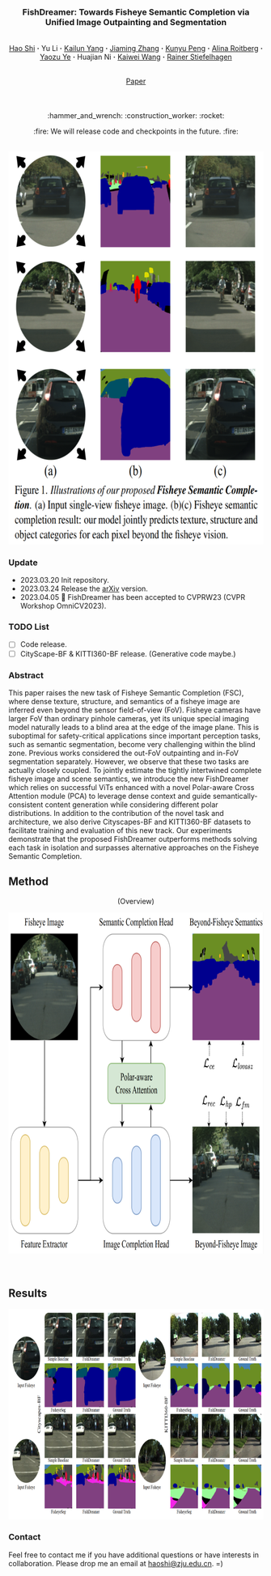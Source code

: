 ### <p align="center">FishDreamer: Towards Fisheye Semantic Completion via Unified Image Outpainting and Segmentation
<br>
<div align="center">
  <a href="https://www.researchgate.net/profile/Shi-Hao-10" target="_blank">Hao&nbsp;Shi</a> <b>&middot;</b>
  Yu&nbsp;Li</a> <b>&middot;</b>
  <a href="https://www.researchgate.net/profile/Kailun-Yang" target="_blank">Kailun&nbsp;Yang</a> <b>&middot;</b>
  <a href="https://www.researchgate.net/profile/Jiaming-Zhang-10" target="_blank">Jiaming&nbsp;Zhang</a> <b>&middot;</b>
  <a href="https://www.researchgate.net/profile/Kunyu-Peng" target="_blank">Kunyu&nbsp;Peng</a> <b>&middot;</b>
  <a href="https://www.researchgate.net/profile/Alina-Roitberg-2" target="_blank">Alina&nbsp;Roitberg</a> <b>&middot;</b>
  <a href="https://www.researchgate.net/profile/Yaozu-Ye" target="_blank">Yaozu&nbsp;Ye</a> <b>&middot;</b>
  Huajian&nbsp;Ni</a> <b>&middot;</b>
  <a href="https://www.researchgate.net/profile/Kaiwei-Wang-4" target="_blank">Kaiwei&nbsp;Wang</a> <b>&middot;</b>
  <a href="https://www.researchgate.net/profile/Rainer-Stiefelhagen" target="_blank">Rainer&nbsp;Stiefelhagen</a>
  <br> <br>

  <a href="https://arxiv.org/pdf/2303.13842.pdf" target="_blank">Paper</a>

####

[comment]: <> (  <a href="https://arxiv.org/" target="_blank">Demo Video &#40;Youtube&#41;</a> &emsp;)

[comment]: <> (  <a href="https://arxiv.org/" target="_blank">演示视频 &#40;B站&#41;</a> &emsp;)
</div>
<br>
<p align="center">:hammer_and_wrench: :construction_worker: :rocket:</p>
<p align="center">:fire: We will release code and checkpoints in the future. :fire:</p>
<br>

<div align=center><img src="assets/teaser.png" width="661" height="777" /></div>

[comment]: <> (### Update)

[comment]: <> (- 2022.11.21 Release the [arXiv]&#40;https://arxiv.org/abs/2211.11293&#41; version with supplementary materials.)

### Update
- 2023.03.20 Init repository.
- 2023.03.24 Release the [arXiv](https://arxiv.org/abs/2303.13842) version.
- 2023.04.05 :rocket: FishDreamer has been accepted to CVPRW23 (CVPR Workshop OmniCV2023).

### TODO List
- [ ] Code release. 
- [ ] CityScape-BF & KITTI360-BF release. (Generative code maybe.)

### Abstract
This paper raises the new task of Fisheye Semantic Completion (FSC), where dense texture, structure, and semantics of a fisheye image are inferred even beyond the sensor field-of-view (FoV).
Fisheye cameras have larger FoV than ordinary pinhole cameras, yet its unique special imaging model naturally leads to a blind area at the edge of the image plane.
This is suboptimal for safety-critical applications since   important perception tasks, such as semantic segmentation, become very challenging within the blind zone.
Previous works  considered the out-FoV outpainting  and in-FoV segmentation separately. 
However, we observe that these two tasks are actually closely coupled. 
To jointly estimate the tightly intertwined complete fisheye image and scene semantics, we introduce the new FishDreamer which relies on successful ViTs enhanced with a novel Polar-aware Cross Attention module (PCA)  to leverage dense context and guide semantically-consistent content generation while considering different polar distributions.
In addition to the contribution of the novel task and architecture, we also derive Cityscapes-BF and KITTI360-BF datasets to facilitate training and evaluation of this new track. Our experiments demonstrate that the proposed FishDreamer outperforms methods solving each task in isolation and surpasses alternative approaches on the Fisheye Semantic Completion. 

## Method

<p align="center">
    (Overview)
</p>
<p align="center">
    <div align=center><img src="assets/method.png" width="800" height="674" /></div>
<br><br>

## Results
<div align=center><img src="assets/compare.png" width="800" height="416" /></div>

[comment]: <> (### Citation)

[comment]: <> (   If you find our paper or repo useful, please consider citing our paper:)

[comment]: <> (   ```bibtex)

[comment]: <> (   @article{shi2022flowlens,)

[comment]: <> (  title={FlowLens: Seeing Beyond the FoV via Flow-guided Clip-Recurrent Transformer},)

[comment]: <> (  author={Shi, Hao and Jiang, Qi and Yang, Kailun and Yin, Xiaoting and Wang, Kaiwei},)

[comment]: <> (  journal={arXiv preprint arXiv:2211.11293},)

[comment]: <> (  year={2022})

[comment]: <> (})

[comment]: <> (   ```)

### Contact
Feel free to contact me if you have additional questions or have interests in collaboration. Please drop me an email at haoshi@zju.edu.cn. =)
